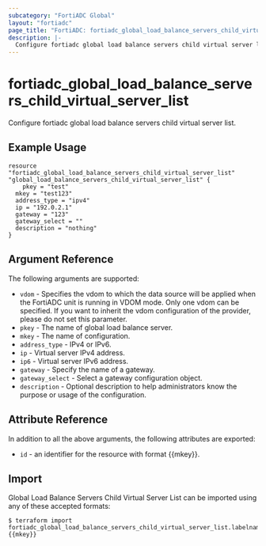 ```yaml
---
subcategory: "FortiADC Global"
layout: "fortiadc"
page_title: "FortiADC: fortiadc_global_load_balance_servers_child_virtual_server_list"
description: |-
  Configure fortiadc global load balance servers child virtual server list.
---
```


# fortiadc_global_load_balance_servers_child_virtual_server_list
Configure fortiadc global load balance servers child virtual server list.

## Example Usage
```hcl
resource "fortiadc_global_load_balance_servers_child_virtual_server_list" "global_load_balance_servers_child_virtual_server_list" {
	pkey = "test"
  mkey = "test123"
  address_type = "ipv4"
  ip = "192.0.2.1"
  gateway = "123"
  gateway_select = ""
  description = "nothing"
}

```

## Argument Reference

The following arguments are supported:

* `vdom` - Specifies the vdom to which the data source will be applied when the FortiADC unit is running in VDOM mode. Only one vdom can be specified. If you want to inherit the vdom configuration of the provider, please do not set this parameter.
* `pkey` - The name of global load balance server.
* `mkey` - The name of configuration.
* `address_type` - IPv4 or IPv6.
* `ip` - Virtual server IPv4 address.
* `ip6` - Virtual server IPv6 address.
* `gateway` - Specify the name of a gateway.
* `gateway_select` - Select a gateway configuration object.
* `description` - Optional description to help administrators know the purpose or usage of the configuration.



## Attribute Reference

In addition to all the above arguments, the following attributes are exported:
* `id` - an identifier for the resource with format {{mkey}}.

## Import
 Global Load Balance Servers Child Virtual Server List can be imported using any of these accepted formats:
```
$ terraform import fortiadc_global_load_balance_servers_child_virtual_server_list.labelname {{mkey}}
```
